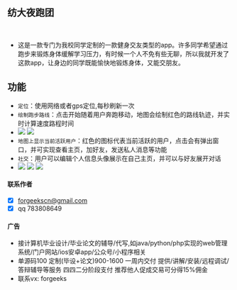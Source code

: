  
## 纺大夜跑团
 
* 这是一款专门为我校同学定制的一款健身交友类型的app。许多同学希望通过跑步来锻炼身体缓解学习压力，有时候一个人不免有些无聊，所以我就开发了这款app，让身边的同学既能愉快地锻炼身体，又能交朋友。



## 功能
* `定位`：使用网络或者gps定位,每秒刷新一次 
* `绘制跑步路线`：点击开始随着用户奔跑移动，地图会绘制红色的路线轨迹，并实时计算速度路程时间 
* ![](/pic/a1.jpg)  ![](/pic/a2.jpg)
* `地图上显示当前活跃用户`：红色的图标代表当前活跃的用户，点击会有弹出窗口，并可实现查看主页，加好友，发送私人消息等功能
* `社交`：用户可以编辑个人信息头像展示在自己主页，并可以与好友展开对话 
* ![](/pic/a3.jpg) ![](/pic/a4.jpg) ![](/pic/a5.jpg)


#### 联系作者
- [x] forgeekscn@gmail.com
- [x] qq 783808649

#### 广告
- 接计算机毕业设计/毕业论文的辅导/代写,如java/python/php实现的web管理系统/门户网站/ios安卓app/公众号/小程序相关 
- 单源码100 定制(毕设+论文)900-1600 一周内交付 提供/讲解/安装/远程调试/答辩辅导等服务 四四二分阶段支付 推荐他人促成交易可分得15%佣金 
- 联系vx: forgeeks 



